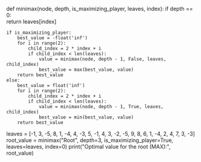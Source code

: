 def minimax(node, depth, is_maximizing_player, leaves, index):
    if depth == 0:  
        return leaves[index]
    
    if is_maximizing_player:
        best_value = -float('inf')
        for i in range(2):  
            child_index = 2 * index + i
            if child_index < len(leaves):
                value = minimax(node, depth - 1, False, leaves, child_index)
                best_value = max(best_value, value)
        return best_value
    else:
        best_value = float('inf')
        for i in range(2):  
            child_index = 2 * index + i
            if child_index < len(leaves):
                value = minimax(node, depth - 1, True, leaves, child_index)
                best_value = min(best_value, value)
        return best_value
leaves = [-1, 3, -5, 8, 1, -4, 4, -3, 5, -1, 4, 3, -2, -5, 9, 8, 6, 1, -4, 2, 4, 7, 3, -3]
root_value = minimax("Root", depth=3, is_maximizing_player=True, leaves=leaves, index=0)
print("Optimal value for the root (MAX):", root_value)
